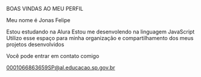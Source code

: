 BOAS VINDAS AO MEU PERFIL 

Meu nome é Jonas Felipe

Estou estudando na Alura 
Estou me desenvolendo na linguagem JavaScript
Utilizo esse espaço para minha organização e compartilhamento dos meus projetos desenvolvidos

Você pode entrar em contato comigo 

0001066863659SP@al.educacao.sp.gov.br
